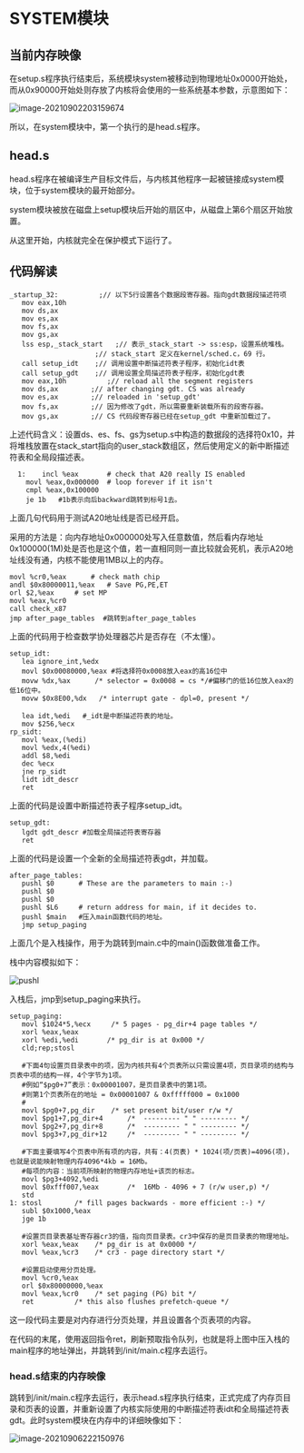 # SYSTEM模块

## 当前内存映像

在setup.s程序执行结束后，系统模块system被移动到物理地址0x0000开始处，而从0x90000开始处则存放了内核将会使用的一些系统基本参数，示意图如下：

![image-20210902203159674](https://github.com/kuangdi1992/Interview-knowledge/blob/master/Picture/linux/image-20210902203159674.png)

所以，在system模块中，第一个执行的是head.s程序。

## head.s

head.s程序在被编译生产目标文件后，与内核其他程序一起被链接成system模块，位于system模块的最开始部分。

system模块被放在磁盘上setup模块后开始的扇区中，从磁盘上第6个扇区开始放置。

从这里开始，内核就完全在保护模式下运行了。

## 代码解读

```
_startup_32:          ;// 以下5行设置各个数据段寄存器。指向gdt数据段描述符项
   mov eax,10h
   mov ds,ax
   mov es,ax
   mov fs,ax
   mov gs,ax
   lss esp,_stack_start   ;// 表示_stack_start -> ss:esp，设置系统堆栈。
                     ;// stack_start 定义在kernel/sched.c，69 行。
   call setup_idt    ;// 调用设置中断描述符表子程序，初始化idt表
   call setup_gdt    ;// 调用设置全局描述符表子程序，初始化gdt表
   mov eax,10h          ;// reload all the segment registers
   mov ds,ax        ;// after changing gdt. CS was already
   mov es,ax        ;// reloaded in 'setup_gdt'
   mov fs,ax        ;// 因为修改了gdt，所以需要重新装载所有的段寄存器。
   mov gs,ax        ;// CS 代码段寄存器已经在setup_gdt 中重新加载过了。
```

上述代码含义：设置ds、es、fs、gs为setup.s中构造的数据段的选择符0x10，并将堆栈放置在stack_start指向的user_stack数组区，然后使用定义的新中断描述符表和全局段描述表。

```
  1:	incl %eax		# check that A20 really IS enabled
	movl %eax,0x000000	# loop forever if it isn't
	cmpl %eax,0x100000
	je 1b   #1b表示向后backward跳转到标号1去。
```

上面几句代码用于测试A20地址线是否已经开启。

采用的方法是：向内存地址0x000000处写入任意数值，然后看内存地址0x100000(1M)处是否也是这个值，若一直相同则一直比较就会死机，表示A20地址线没有通，内核不能使用1MB以上的内存。

```
movl %cr0,%eax		# check math chip
andl $0x80000011,%eax	# Save PG,PE,ET
orl $2,%eax		# set MP
movl %eax,%cr0
call check_x87
jmp after_page_tables  #跳转到after_page_tables
```

上面的代码用于检查数学协处理器芯片是否存在（不太懂）。

```
setup_idt:
   lea ignore_int,%edx
   movl $0x00080000,%eax #将选择符0x0008放入eax的高16位中 
   movw %dx,%ax      /* selector = 0x0008 = cs */#偏移门的低16位放入eax的低16位中。
   movw $0x8E00,%dx   /* interrupt gate - dpl=0, present */

   lea idt,%edi   #_idt是中断描述符表的地址。
   mov $256,%ecx
rp_sidt:
   movl %eax,(%edi)
   movl %edx,4(%edi)
   addl $8,%edi
   dec %ecx
   jne rp_sidt
   lidt idt_descr
   ret
```

上面的代码是设置中断描述符表子程序setup_idt。

```
setup_gdt:
   lgdt gdt_descr #加载全局描述符表寄存器
   ret
```

上面的代码是设置一个全新的全局描述符表gdt，并加载。

```
after_page_tables:
   pushl $0      # These are the parameters to main :-)
   pushl $0
   pushl $0
   pushl $L6     # return address for main, if it decides to.
   pushl $main   #压入main函数代码的地址。
   jmp setup_paging
```

上面几个是入栈操作，用于为跳转到main.c中的main()函数做准备工作。

栈中内容模拟如下：

![pushl](https://github.com/kuangdi1992/Interview-knowledge/blob/master/Picture/linux/pushl.png)

入栈后，jmp到setup_paging来执行。

```
setup_paging:
   movl $1024*5,%ecx     /* 5 pages - pg_dir+4 page tables */
   xorl %eax,%eax
   xorl %edi,%edi       /* pg_dir is at 0x000 */
   cld;rep;stosl
   
   #下面4句设置页目录表中的项，因为内核共有4个页表所以只需设置4项，页目录项的结构与页表中项的结构一样，4个字节为1项。
   #例如“$pg0+7”表示：0x00001007，是页目录表中的第1项。
   #则第1个页表所在的地址 = 0x00001007 & 0xfffff000 = 0x1000
   #
   movl $pg0+7,pg_dir    /* set present bit/user r/w */
   movl $pg1+7,pg_dir+4      /*  --------- " " --------- */
   movl $pg2+7,pg_dir+8      /*  --------- " " --------- */
   movl $pg3+7,pg_dir+12     /*  --------- " " --------- */
   
   #下面主要填写4个页表中所有项的内容，共有：4(页表) * 1024(项/页表)=4096(项)，也就是说能映射物理内存4096*4kb = 16Mb。
   #每项的内容：当前项所映射的物理内存地址+该页的标志。
   movl $pg3+4092,%edi
   movl $0xfff007,%eax       /*  16Mb - 4096 + 7 (r/w user,p) */
   std
1: stosl        /* fill pages backwards - more efficient :-) */
   subl $0x1000,%eax
   jge 1b
   
   #设置页目录表基址寄存器cr3的值，指向页目录表。cr3中保存的是页目录表的物理地址。
   xorl %eax,%eax    /* pg_dir is at 0x0000 */
   movl %eax,%cr3    /* cr3 - page directory start */
   
   #设置启动使用分页处理。
   movl %cr0,%eax
   orl $0x80000000,%eax
   movl %eax,%cr0    /* set paging (PG) bit */
   ret          /* this also flushes prefetch-queue */
```

这一段代码主要是对内存进行分页处理，并且设置各个页表项的内容。

在代码的末尾，使用返回指令ret，刷新预取指令队列，也就是将上图中压入栈的main程序的地址弹出，并跳转到/init/main.c程序去运行。

### head.s结束的内存映像

跳转到/init/main.c程序去运行，表示head.s程序执行结束，正式完成了内存页目录和页表的设置，并重新设置了内核实际使用的中断描述符表idt和全局描述符表gdt。此时system模块在内存中的详细映像如下：

![image-20210906222150976](https://github.com/kuangdi1992/Interview-knowledge/blob/master/Picture/linux/image-20210906222150976.png)
